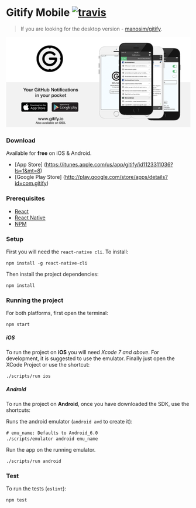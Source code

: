 # Gitify Mobile  [![travis][travis-image]][travis-url]

> If you are looking for the desktop version - [manosim/gitify](https://github.com/manosim/gitify/).

![Gitify](images/press.png)

### Download
Available for **free** on iOS & Android.

 - [App Store] (https://itunes.apple.com/us/app/gitify/id1123311036?ls=1&mt=8)
 - [Google Play Store] (http://play.google.com/store/apps/details?id=com.gitify)


### Prerequisites

 - [React](https://facebook.github.io/react/)
 - [React Native](https://facebook.github.io/react-native/)
 - [NPM](https://www.npmjs.com/)


### Setup

First you will need the `react-native cli`. To install:

    npm install -g react-native-cli

Then install the project dependencies:

    npm install


### Running the project

For both platforms, first open the terminal:

    npm start

##### iOS

To run the project on **iOS** you will need *Xcode 7 and above*. For development, it is suggested to use the emulator. Finally just open the XCode Project or use the shortcut:

    ./scripts/run ios


##### Android

To run the project on **Android**, once you have downloaded the SDK, use the shortcuts:

Runs the android emulator (`android avd` to create it):

    # emu_name: Defaults to Android_6.0
    ./scripts/emulator android emu_name

Run the app on the running emulator.

    ./scripts/run android


### Test
To run the tests (`eslint`):

    npm test

[travis-image]: https://travis-ci.org/manosim/gitify-mobile.svg?branch=master
[travis-url]: https://travis-ci.org/manosim/gitify-mobile
